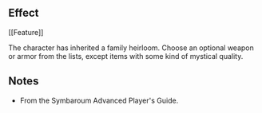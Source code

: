 ## Effect
[[Feature]]

The character has inherited a family heirloom. Choose an optional weapon or armor from the lists, except items with some kind of mystical quality.
## Notes
* From the Symbaroum Advanced Player's Guide.